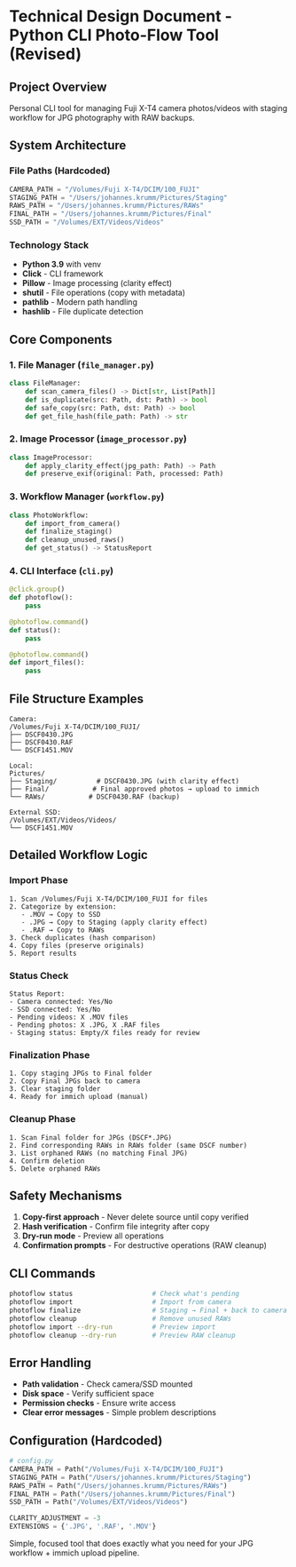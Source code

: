 # Technical Design Document - Python CLI Photo-Flow Tool (Revised)

## Project Overview
Personal CLI tool for managing Fuji X-T4 camera photos/videos with staging workflow for JPG photography with RAW backups.

## System Architecture

### File Paths (Hardcoded)
```python
CAMERA_PATH = "/Volumes/Fuji X-T4/DCIM/100_FUJI"
STAGING_PATH = "/Users/johannes.krumm/Pictures/Staging"
RAWS_PATH = "/Users/johannes.krumm/Pictures/RAWs"
FINAL_PATH = "/Users/johannes.krumm/Pictures/Final"
SSD_PATH = "/Volumes/EXT/Videos/Videos"
```

### Technology Stack
- **Python 3.9** with venv
- **Click** - CLI framework
- **Pillow** - Image processing (clarity effect)
- **shutil** - File operations (copy with metadata)
- **pathlib** - Modern path handling
- **hashlib** - File duplicate detection

## Core Components

### 1. File Manager (`file_manager.py`)
```python
class FileManager:
    def scan_camera_files() -> Dict[str, List[Path]]
    def is_duplicate(src: Path, dst: Path) -> bool
    def safe_copy(src: Path, dst: Path) -> bool
    def get_file_hash(file_path: Path) -> str
```

### 2. Image Processor (`image_processor.py`)
```python
class ImageProcessor:
    def apply_clarity_effect(jpg_path: Path) -> Path
    def preserve_exif(original: Path, processed: Path)
```

### 3. Workflow Manager (`workflow.py`)
```python
class PhotoWorkflow:
    def import_from_camera()
    def finalize_staging()
    def cleanup_unused_raws()
    def get_status() -> StatusReport
```

### 4. CLI Interface (`cli.py`)
```python
@click.group()
def photoflow():
    pass

@photoflow.command()
def status():
    pass

@photoflow.command()
def import_files():
    pass
```

## File Structure Examples
```
Camera:
/Volumes/Fuji X-T4/DCIM/100_FUJI/
├── DSCF0430.JPG
├── DSCF0430.RAF
└── DSCF1451.MOV

Local:
Pictures/
├── Staging/          # DSCF0430.JPG (with clarity effect)
├── Final/           # Final approved photos → upload to immich
└── RAWs/           # DSCF0430.RAF (backup)

External SSD:
/Volumes/EXT/Videos/Videos/
└── DSCF1451.MOV
```

## Detailed Workflow Logic

### Import Phase
```
1. Scan /Volumes/Fuji X-T4/DCIM/100_FUJI for files
2. Categorize by extension:
   - .MOV → Copy to SSD
   - .JPG → Copy to Staging (apply clarity effect)
   - .RAF → Copy to RAWs
3. Check duplicates (hash comparison)
4. Copy files (preserve originals)
5. Report results
```

### Status Check
```
Status Report:
- Camera connected: Yes/No
- SSD connected: Yes/No  
- Pending videos: X .MOV files
- Pending photos: X .JPG, X .RAF files
- Staging status: Empty/X files ready for review
```

### Finalization Phase
```
1. Copy staging JPGs to Final folder
2. Copy Final JPGs back to camera
3. Clear staging folder
4. Ready for immich upload (manual)
```

### Cleanup Phase
```
1. Scan Final folder for JPGs (DSCF*.JPG)
2. Find corresponding RAWs in RAWs folder (same DSCF number)
3. List orphaned RAWs (no matching Final JPG)
4. Confirm deletion
5. Delete orphaned RAWs
```

## Safety Mechanisms
1. **Copy-first approach** - Never delete source until copy verified
2. **Hash verification** - Confirm file integrity after copy
3. **Dry-run mode** - Preview all operations
4. **Confirmation prompts** - For destructive operations (RAW cleanup)

## CLI Commands

```bash
photoflow status                    # Check what's pending
photoflow import                    # Import from camera
photoflow finalize                  # Staging → Final + back to camera
photoflow cleanup                   # Remove unused RAWs
photoflow import --dry-run          # Preview import
photoflow cleanup --dry-run         # Preview RAW cleanup
```

## Error Handling
- **Path validation** - Check camera/SSD mounted
- **Disk space** - Verify sufficient space
- **Permission checks** - Ensure write access
- **Clear error messages** - Simple problem descriptions

## Configuration (Hardcoded)
```python
# config.py
CAMERA_PATH = Path("/Volumes/Fuji X-T4/DCIM/100_FUJI")
STAGING_PATH = Path("/Users/johannes.krumm/Pictures/Staging")
RAWS_PATH = Path("/Users/johannes.krumm/Pictures/RAWs")
FINAL_PATH = Path("/Users/johannes.krumm/Pictures/Final")
SSD_PATH = Path("/Volumes/EXT/Videos/Videos")

CLARITY_ADJUSTMENT = -3
EXTENSIONS = {'.JPG', '.RAF', '.MOV'}
```

Simple, focused tool that does exactly what you need for your JPG workflow + immich upload pipeline.